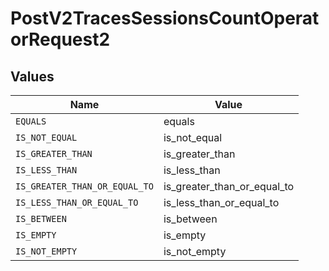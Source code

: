 # PostV2TracesSessionsCountOperatorRequest2


## Values

| Name                          | Value                         |
| ----------------------------- | ----------------------------- |
| `EQUALS`                      | equals                        |
| `IS_NOT_EQUAL`                | is_not_equal                  |
| `IS_GREATER_THAN`             | is_greater_than               |
| `IS_LESS_THAN`                | is_less_than                  |
| `IS_GREATER_THAN_OR_EQUAL_TO` | is_greater_than_or_equal_to   |
| `IS_LESS_THAN_OR_EQUAL_TO`    | is_less_than_or_equal_to      |
| `IS_BETWEEN`                  | is_between                    |
| `IS_EMPTY`                    | is_empty                      |
| `IS_NOT_EMPTY`                | is_not_empty                  |
